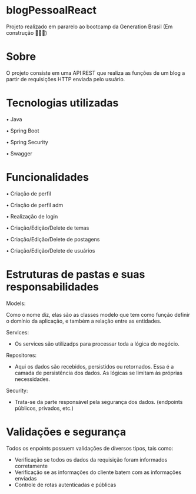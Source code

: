 # blogPessoalReact
Projeto realizado em pararelo ao bootcamp da Generation Brasil
(Em construção 👨🏽‍💻)

# Sobre
O projeto consiste em uma API REST que realiza as funções de um blog a partir de requisições HTTP enviada pelo usuário.

# Tecnologias utilizadas
• Java

• Spring Boot

• Spring Security

• Swagger

# Funcionalidades
• Criação de perfil

• Criação de perfil adm

• Realização de login

• Criação/Edição/Delete de temas

• Criação/Edição/Delete de postagens

• Criação/Edição/Delete de usuários

# Estruturas de pastas e suas responsabilidades
Models:

Como o nome diz, elas são as classes modelo que tem como função definir o domínio da aplicação, e também a relação entre as entidades.

Services:

- Os services são utilizadps para processar toda a lógica do negócio.

Repositores:

- Aqui os dados são recebidos, persistidos ou retornados.  Essa é a camada de persistência dos dados. As lógicas se limitam às próprias necessidades.

Security:

- Trata-se da parte responsável pela segurança dos dados. (endpoints públicos, privados, etc.)

# Validações e segurança

Todos os enpoints possuem validações de diversos tipos, tais como:

- Verificação se todos os dados da requisição foram informados corretamente
- Verificação se as informações do cliente batem com as informações enviadas
- Controle de rotas autenticadas e públicas
